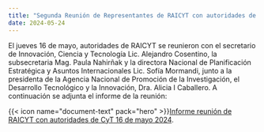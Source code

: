 ```yaml
---
title: "Segunda Reunión de Representantes de RAICYT con autoridades de la Secretaría de Innovación, Ciencia y tecnología"
date: 2024-05-24
---
```

El  jueves 16 de mayo, autoridades de RAICYT se reunieron con el secretario de Innovación, Ciencia y Tecnología Lic. Alejandro Cosentino, la subsecretaria Mag. Paula Nahirñak y la directora Nacional de Planificación Estratégica y Asuntos Internacionales Lic. Sofía Mormandi, junto a la presidenta de la Agencia Nacional de Promoción de la Investigación, el Desarrollo Tecnológico y la Innovación, Dra. Alicia I Caballero.
A continuación se adjunta el informe de la reunión:

{{< icon name="document-text" pack="hero" >}}[Informe reunión de RAICYT con autoridades de CyT 16 de mayo 2024](RESUMEN.pdf).

